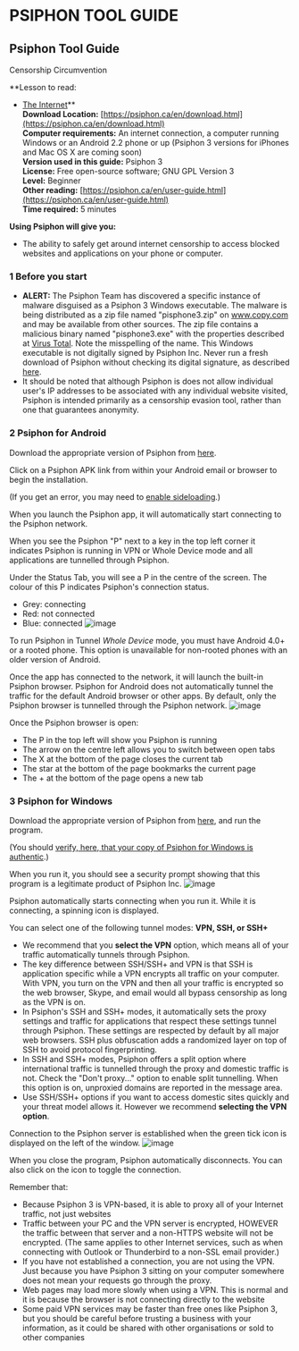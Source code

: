 [Title]: # ()
[Order]: # (0)

# PSIPHON TOOL GUIDE

## Psiphon Tool Guide   
Censorship Circumvention 

**Lesson to read:   
- [The Internet](umbrella://lesson/the-internet)**  
**Download Location:** [https://psiphon.ca/en/download.html](https://psiphon.ca/en/download.html)   
**Computer requirements:** An internet connection, a computer running Windows or an Android 2.2 phone or up (Psiphon 3 versions for iPhones and Mac OS X are coming soon)  
**Version used in this guide:** Psiphon 3  
**License:** Free open-source software; GNU GPL Version 3  
**Level:** Beginner  
**Other reading:** [https://psiphon.ca/en/user-guide.html](https://psiphon.ca/en/user-guide.html)  
**Time required:** 5 minutes

**Using Psiphon will give you:**  
- The ability to safely get around internet censorship to access blocked websites and applications on your phone or computer.

### 1 Before you start 

- **ALERT:** The Psiphon Team has discovered a specific instance of malware disguised as a Psiphon 3 Windows executable. The malware is being distributed as a zip file named "pisphone3.zip" on www.copy.com and may be available from other sources. The zip file contains a malicious binary named "pisphone3.exe" with the properties described at [Virus Total](https://www.virustotal.com/en/file/54201e181615c7eb18ee5a5ca3a0b7924cf3097ac5214fbee530741b6a6bc3da/analysis/1372262585/). Note the misspelling of the name. This Windows executable is not digitally signed by Psiphon Inc. Never run a fresh download of Psiphon without checking its digital signature, as described [here](https://psiphon.ca/en.html#is_my_psiphon_3_for_windows_authentic).  
- It should be noted that although Psiphon is does not allow individual user's IP addresses to be associated with any individual website visited, Psiphon is intended primarily as a censorship evasion tool, rather than one that guarantees anonymity.

### 2 Psiphon for Android

Download the appropriate version of Psiphon from [here](https://psiphon.ca/en/download.html). 

Click on a Psiphon APK link from within your Android email or browser to begin the installation. 

(If you get an error, you may need to [enable sideloading](https://psiphon.ca/en/faq.html#android-enable-sideloading).)

When you launch the Psiphon app, it will automatically start connecting to the Psiphon network.

When you see the Psiphon "P" next to a key in the top left corner it indicates Psiphon is running in VPN or Whole Device mode and all applications are tunnelled through Psiphon.

Under the Status Tab, you will see a P in the centre of the screen. The colour of this P indicates Psiphon's connection status.  
- Grey: connecting  
- Red: not connected  
- Blue: connected
![image](tool_psiphon1.png)

To run Psiphon in Tunnel _Whole Device_ mode, you must have Android 4.0+ or a rooted phone. This option is unavailable for non-rooted phones with an older version of Android.

Once the app has connected to the network, it will launch the built-in Psiphon browser. Psiphon for Android does not automatically tunnel the traffic for the default Android browser or other apps. By default, only the Psiphon browser is tunnelled through the Psiphon network.
![image](tool_psiphon2.png)

 Once the Psiphon browser is open:  
- The P in the top left will show you Psiphon is running  
- The arrow on the centre left allows you to switch between open tabs  
- The X at the bottom of the page closes the current tab  
- The star at the bottom of the page bookmarks the current page  
- The + at the bottom of the page opens a new tab

### 3 Psiphon for Windows

Download the appropriate version of Psiphon from [here](https://psiphon.ca/en/download.html), and run the program. 

(You should [verify, here, that your copy of Psiphon for Windows is authentic](https://psiphon.ca/en/faq.html#authentic-windows).)

When you run it, you should see a security prompt showing that this program is a legitimate product of Psiphon Inc.
![image](tool_psiphon3.png)

Psiphon automatically starts connecting when you run it. While it is connecting, a spinning icon is displayed. 

You can select one of the following tunnel modes: **VPN, SSH, or SSH+** 

- We recommend that you **select the VPN** option, which means all of your traffic automatically tunnels through Psiphon.  
- The key difference between SSH/SSH+ and VPN is that SSH is application specific while a VPN encrypts all traffic on your computer. With VPN, you turn on the VPN and then all your traffic is encrypted so the web browser, Skype, and email would all bypass censorship as long as the VPN is on.  
- In Psiphon's SSH and SSH+ modes, it automatically sets the proxy settings and traffic for applications that respect these settings tunnel through Psiphon. These settings are respected by default by all major web browsers. SSH plus obfuscation adds a randomized layer on top of SSH to avoid protocol fingerprinting.   
- In SSH and SSH+ modes, Psiphon offers a split option where international traffic is tunnelled through the proxy and domestic traffic is not. Check the "Don't proxy..." option to enable split tunnelling. When this option is on, unproxied domains are reported in the message area.   
- Use SSH/SSH+ options if you want to access domestic sites quickly and your threat model allows it. However we recommend **selecting the VPN option**.

Connection to the Psiphon server is established when the green tick icon is displayed on the left of the window. 
![image](tool_psiphon4.png)

When you close the program, Psiphon automatically disconnects. You can also click on the icon to toggle the connection.

Remember that:  
- Because Psiphon 3 is VPN-based, it is able to proxy all of your Internet traffic, not just websites  
- Traffic between your PC and the VPN server is encrypted, HOWEVER the traffic between that server and a non-HTTPS website will not be encrypted. (The same applies to other Internet services, such as when connecting with Outlook or Thunderbird to a non-SSL email provider.)  
- If you have not established a connection, you are not using the VPN. Just because you have Psiphon 3 sitting on your computer somewhere does not mean your requests go through the proxy.  
- Web pages may load more slowly when using a VPN. This is normal and it is because the browser is not connecting directly to the website  
- Some paid VPN services may be faster than free ones like Psiphon 3, but you should be careful before trusting a business with your information, as it could be shared with other organisations or sold to other companies